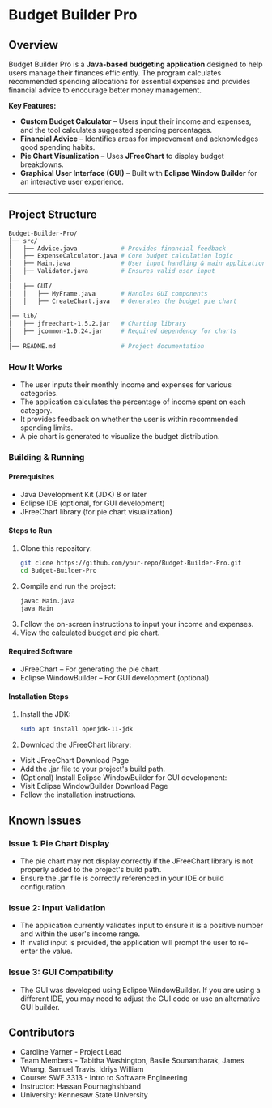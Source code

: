 # Budget Builder Pro  

## **Overview**  
Budget Builder Pro is a **Java-based budgeting application** designed to help users manage their finances efficiently. The program calculates recommended spending allocations for essential expenses and provides financial advice to encourage better money management.  

**Key Features:**  
- **Custom Budget Calculator** – Users input their income and expenses, and the tool calculates suggested spending percentages.  
- **Financial Advice** – Identifies areas for improvement and acknowledges good spending habits.  
- **Pie Chart Visualization** – Uses **JFreeChart** to display budget breakdowns.  
- **Graphical User Interface (GUI)** – Built with **Eclipse Window Builder** for an interactive user experience.  

---

## **Project Structure**  
```bash
Budget-Builder-Pro/
│── src/
│   ├── Advice.java            # Provides financial feedback
│   ├── ExpenseCalculator.java # Core budget calculation logic
│   ├── Main.java              # User input handling & main application logic
│   ├── Validator.java         # Ensures valid user input
│
│   ├── GUI/
│   │   ├── MyFrame.java       # Handles GUI components
│   │   ├── CreateChart.java   # Generates the budget pie chart
│
│── lib/
│   ├── jfreechart-1.5.2.jar   # Charting library
│   ├── jcommon-1.0.24.jar     # Required dependency for charts
│
│── README.md                  # Project documentation
```

### **How It Works**
- The user inputs their monthly income and expenses for various categories.
- The application calculates the percentage of income spent on each category.
- It provides feedback on whether the user is within recommended spending limits.
- A pie chart is generated to visualize the budget distribution.

### **Building & Running**
#### **Prerequisites**
- Java Development Kit (JDK) 8 or later
- Eclipse IDE (optional, for GUI development)
- JFreeChart library (for pie chart visualization)

#### **Steps to Run**
1. Clone this repository:
   ```sh
   git clone https://github.com/your-repo/Budget-Builder-Pro.git
   cd Budget-Builder-Pro
   ```
2. Compile and run the project:
   ```sh
   javac Main.java
   java Main
   ```
3. Follow the on-screen instructions to input your income and expenses.
4. View the calculated budget and pie chart.

#### **Required Software**  
- JFreeChart – For generating the pie chart.
- Eclipse WindowBuilder – For GUI development (optional).

#### **Installation Steps**  
1. Install the JDK:  
   ```sh
   sudo apt install openjdk-11-jdk
2. Download the JFreeChart library:
- Visit JFreeChart Download Page
- Add the .jar file to your project's build path.
- (Optional) Install Eclipse WindowBuilder for GUI development:
- Visit Eclipse WindowBuilder Download Page
- Follow the installation instructions.

## **Known Issues**  
### **Issue 1: Pie Chart Display**  
- The pie chart may not display correctly if the JFreeChart library is not properly added to the project's build path.
- Ensure the .jar file is correctly referenced in your IDE or build configuration.

### **Issue 2: Input Validation**  
- The application currently validates input to ensure it is a positive number and within the user's income range.
- If invalid input is provided, the application will prompt the user to re-enter the value.

### **Issue 3: GUI Compatibility**
- The GUI was developed using Eclipse WindowBuilder. If you are using a different IDE, you may need to adjust the GUI code or use an alternative GUI builder.

## **Contributors**  
- Caroline Varner - Project Lead
- Team Members - Tabitha Washington, Basile Sounantharak, James Whang, Samuel Travis, Idriys William
- Course: SWE 3313 - Intro to Software Engineering
- Instructor: Hassan Pournaghshband
- University: Kennesaw State University



